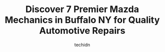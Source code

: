 ---
layout: ampstory
image: https://images.unsplash.com/photo-1617814065893-00757125efab?ixlib=rb-4.0.3&ixid=MnwxMjA3fDB8MHxwaG90by1wYWdlfHx8fGVufDB8fHx8&auto=format&fit=crop&w=640&h=853&q=80
author: techidn
featured: false
description: Looking for reliable and skilled Mazda Mechanic in Buffalo NY, USA? Your search ends here with the 7 best Mazda Mechanic in town. With their expertise and commitment to delivering exceptiona
title: Discover 7 Premier Mazda Mechanics in Buffalo NY for Quality Automotive Repairs
cover:
   title: Discover 7 Premier Mazda Mechanics in Buffalo NY for Quality Automotive Repairs
   subtitle: Rickpate
   background: https://images.unsplash.com/photo-1617814065893-00757125efab?ixlib=rb-4.0.3&ixid=MnwxMjA3fDB8MHxwaG90by1wYWdlfHx8fGVufDB8fHx8&auto=format&fit=crop&w=640&h=853&q=80

pages: 
 - layout: thirds
   top: <h1>#1 Paragon Automotive Inc</h1>
   bottom: "<p>Paragon is an excellent shop with fantastic people. I have used their services several times now. They have always been fair and forthcoming, with clear estimates and ful</p>"
   background: https://www.knot35.com/toplist/wp-content/uploads/2023/06/best-mazda-mechanic-1-in-buffalo-ny-1685839122.jpeg
   backgroundblur: true
 - layout: thirds
   top: <h1>#2 Max Auto Service</h1>
   bottom: "<p>1871 Hertel Ave, Buffalo, NY 14214, United States</p>"
   background: https://www.knot35.com/toplist/wp-content/uploads/2023/06/best-mazda-mechanic-2-in-buffalo-ny-1685839123.jpeg
   cta:
      link: https://www.knot35.com/toplist/discover-7-premier-mazda-mechanics-in-buffalo-ny-for-quality-automotive-repairs/
      text: Discover 7 Premier Mazda Mechanics in Buffalo NY for Quality Automotive Repairs
 - layout: thirds
   top: <h1>#3 Towne Motor Car</h1>
   bottom: "<p>79 Edward St, Buffalo, NY 14202, United States</p>"
   background: https://www.knot35.com/toplist/wp-content/uploads/2023/06/best-mazda-mechanic-3-in-buffalo-ny-1685839123.jpeg
   cta:
      link: https://www.knot35.com/toplist/discover-7-premier-mazda-mechanics-in-buffalo-ny-for-quality-automotive-repairs/
      text: Discover 7 Premier Mazda Mechanics in Buffalo NY for Quality Automotive Repairs
 - layout: thirds
   top: <h1>#4 Russos Auto Service</h1>
   bottom: "<p>198 Oak St, Buffalo, NY 14203, United States</p>"
   background: https://images.unsplash.com/photo-1536745287225-21d689278fd1?ixlib=rb-4.0.3&ixid=MnwxMjA3fDB8MHxwaG90by1wYWdlfHx8fGVufDB8fHx8&auto=format&fit=crop&w=640&h=853&q=80
   cta:
      link: https://www.knot35.com/toplist/discover-7-premier-mazda-mechanics-in-buffalo-ny-for-quality-automotive-repairs/
      text: Discover 7 Premier Mazda Mechanics in Buffalo NY for Quality Automotive Repairs
 - layout: thirds
   top: <h1>#5 D4M Auto Sales & Repair LLC.</h1>
   bottom: "<p>59 Stanislaus St, Buffalo, NY 14212, United States</p>"
   background: https://images.unsplash.com/photo-1615749413727-825b59a857b5?ixlib=rb-4.0.3&ixid=MnwxMjA3fDB8MHxwaG90by1wYWdlfHx8fGVufDB8fHx8&auto=format&fit=crop&w=640&h=853&q=80
   cta:
      link: https://www.knot35.com/toplist/discover-7-premier-mazda-mechanics-in-buffalo-ny-for-quality-automotive-repairs/
      text: Discover 7 Premier Mazda Mechanics in Buffalo NY for Quality Automotive Repairs
 - layout: thirds
   top: <h1>#6 Spooling Up Performance LLC</h1>
   bottom: "<p>1455 Niagara St, Buffalo, NY 14213, United States</p>"
   background: https://images.unsplash.com/photo-1527067829737-402993088e6b?ixlib=rb-4.0.3&ixid=MnwxMjA3fDB8MHxwaG90by1wYWdlfHx8fGVufDB8fHx8&auto=format&fit=crop&w=640&h=853&q=80
   cta:
      link: https://www.knot35.com/toplist/discover-7-premier-mazda-mechanics-in-buffalo-ny-for-quality-automotive-repairs/
      text: Discover 7 Premier Mazda Mechanics in Buffalo NY for Quality Automotive Repairs
 - layout: thirds
   top: <h1>#7 Ferraros Auto Repair</h1>
   bottom: "<p>65 Elmhurst Pl, Buffalo, NY 14216, United States</p>"
   background: https://images.unsplash.com/photo-1613843873231-1447db182f97?ixlib=rb-4.0.3&ixid=MnwxMjA3fDB8MHxwaG90by1wYWdlfHx8fGVufDB8fHx8&auto=format&fit=crop&w=640&h=853&q=80
   cta:
      link: https://www.knot35.com/toplist/discover-7-premier-mazda-mechanics-in-buffalo-ny-for-quality-automotive-repairs/
      text: Discover 7 Premier Mazda Mechanics in Buffalo NY for Quality Automotive Repairs
 - layout: thirds
   middle: Continue reading...
   background: https://images.unsplash.com/photo-1547366785-564103df7e13?ixlib=rb-4.0.3&ixid=MnwxMjA3fDB8MHxwaG90by1wYWdlfHx8fGVufDB8fHx8&auto=format&fit=crop&w=640&h=853&q=80
   cta:
      link: https://www.knot35.com/toplist/discover-7-premier-mazda-mechanics-in-buffalo-ny-for-quality-automotive-repairs/
      text: Discover 7 Premier Mazda Mechanics in Buffalo NY for Quality Automotive Repairs
      
---